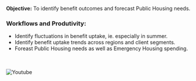 **Objective:** To identify benefit outcomes and forecast Public Housing needs.

### Workflows and Produtivity:
- Identify fluctuations in benefit uptake, ie. especially in summer.
- Identify benefit uptake trends across regions and client segments.
- Foreast Public Housing needs as well as Emergency Housing spending.

<br><br>
![Youtube](https://youtube.com/dashboard)
